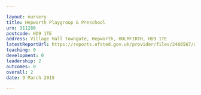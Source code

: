 ```yaml
---

layout: nursery
title: Hepworth Playgroup & Preschool
urn: 311286
postcode: HD9 1TE
address: Village Hall Towngate, Hepworth, HOLMFIRTH, HD9 1TE
latestReportUrl: https://reports.ofsted.gov.uk/provider/files/2466567/urn/311286.pdf
teaching: 0
development: 0
leadership: 2
outcomes: 0
overall: 2
date: 9 March 2015

---
```

